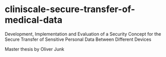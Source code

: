 # cliniscale-secure-transfer-of-medical-data

Development, Implementation and Evaluation of a Security Concept for the Secure Transfer of Sensitive Personal Data Between Different Devices

Master thesis by Oliver Junk